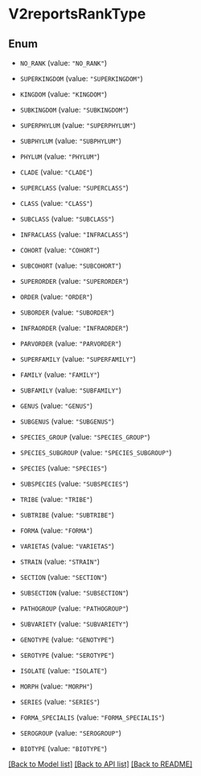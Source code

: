 # V2reportsRankType

## Enum


* `NO_RANK` (value: `"NO_RANK"`)

* `SUPERKINGDOM` (value: `"SUPERKINGDOM"`)

* `KINGDOM` (value: `"KINGDOM"`)

* `SUBKINGDOM` (value: `"SUBKINGDOM"`)

* `SUPERPHYLUM` (value: `"SUPERPHYLUM"`)

* `SUBPHYLUM` (value: `"SUBPHYLUM"`)

* `PHYLUM` (value: `"PHYLUM"`)

* `CLADE` (value: `"CLADE"`)

* `SUPERCLASS` (value: `"SUPERCLASS"`)

* `CLASS` (value: `"CLASS"`)

* `SUBCLASS` (value: `"SUBCLASS"`)

* `INFRACLASS` (value: `"INFRACLASS"`)

* `COHORT` (value: `"COHORT"`)

* `SUBCOHORT` (value: `"SUBCOHORT"`)

* `SUPERORDER` (value: `"SUPERORDER"`)

* `ORDER` (value: `"ORDER"`)

* `SUBORDER` (value: `"SUBORDER"`)

* `INFRAORDER` (value: `"INFRAORDER"`)

* `PARVORDER` (value: `"PARVORDER"`)

* `SUPERFAMILY` (value: `"SUPERFAMILY"`)

* `FAMILY` (value: `"FAMILY"`)

* `SUBFAMILY` (value: `"SUBFAMILY"`)

* `GENUS` (value: `"GENUS"`)

* `SUBGENUS` (value: `"SUBGENUS"`)

* `SPECIES_GROUP` (value: `"SPECIES_GROUP"`)

* `SPECIES_SUBGROUP` (value: `"SPECIES_SUBGROUP"`)

* `SPECIES` (value: `"SPECIES"`)

* `SUBSPECIES` (value: `"SUBSPECIES"`)

* `TRIBE` (value: `"TRIBE"`)

* `SUBTRIBE` (value: `"SUBTRIBE"`)

* `FORMA` (value: `"FORMA"`)

* `VARIETAS` (value: `"VARIETAS"`)

* `STRAIN` (value: `"STRAIN"`)

* `SECTION` (value: `"SECTION"`)

* `SUBSECTION` (value: `"SUBSECTION"`)

* `PATHOGROUP` (value: `"PATHOGROUP"`)

* `SUBVARIETY` (value: `"SUBVARIETY"`)

* `GENOTYPE` (value: `"GENOTYPE"`)

* `SEROTYPE` (value: `"SEROTYPE"`)

* `ISOLATE` (value: `"ISOLATE"`)

* `MORPH` (value: `"MORPH"`)

* `SERIES` (value: `"SERIES"`)

* `FORMA_SPECIALIS` (value: `"FORMA_SPECIALIS"`)

* `SEROGROUP` (value: `"SEROGROUP"`)

* `BIOTYPE` (value: `"BIOTYPE"`)


[[Back to Model list]](../README.md#documentation-for-models) [[Back to API list]](../README.md#documentation-for-api-endpoints) [[Back to README]](../README.md)


